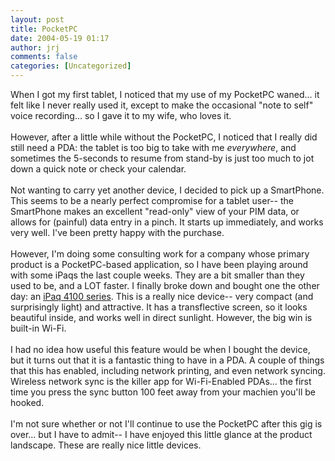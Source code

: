 ```yaml
---
layout: post
title: PocketPC
date: 2004-05-19 01:17
author: jrj
comments: false
categories: [Uncategorized]
---
```

When I got my first tablet, I noticed that my use of my PocketPC waned... it felt like I never really used it, except to make the occasional "note to self" voice recording... so I gave it to my wife, who loves it. <br /><br />However, after a little while without the PocketPC, I noticed that I really did still need a PDA: the tablet is too big to take with me *everywhere*, and sometimes the 5-seconds to resume from stand-by is just too much to jot down a quick note or check your calendar.<br /><br />Not wanting to carry yet another device, I decided to pick up a SmartPhone. This seems to be a nearly perfect compromise for a tablet user-- the SmartPhone makes an excellent "read-only" view of your PIM data, or allows for (painful) data entry in a pinch. It starts up immediately, and works very well. I've been pretty happy with the purchase. <br /><br />However, I'm doing some consulting work for a company whose primary product is a PocketPC-based application, so I have been playing around with some iPaqs the last couple weeks. They are a bit smaller than they used to be, and a LOT faster. I finally broke down and bought one the other day: an <a href="http://www.amazon.com/exec/obidos/ASIN/B0000DBJTZ/jrjcriticaldo-20?dev-t=mason-wrapper%26camp=2025%26link_code=xm2">iPaq 4100 series</a>. This is a really nice device-- very compact (and surprisingly light) and attractive. It has a transflective screen, so it looks beautiful inside, and works well in direct sunlight. However, the big win is built-in Wi-Fi. <br /><br />I had no idea how useful this feature would be when I bought the device, but it turns out that it is a fantastic thing to have in a PDA. A couple of things that this has enabled, including network printing, and even network syncing. Wireless network sync is the killer app for Wi-Fi-Enabled PDAs... the first time you press the sync button 100 feet away from your machien you'll be hooked. <br /><br />I'm not sure whether or not I'll continue to use the PocketPC after this gig is over... but I have to admit-- I have enjoyed this little glance at the product landscape. These are really nice little devices.
